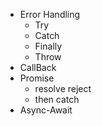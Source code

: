 - Error Handling
  - Try
  - Catch
  - Finally
  - Throw
- CallBack
- Promise
  - resolve reject
  - then catch
- Async-Await
